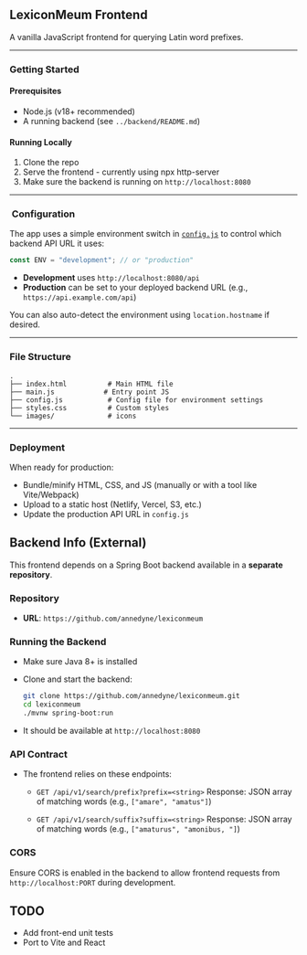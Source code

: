 ##  LexiconMeum Frontend

A vanilla JavaScript frontend for querying Latin word prefixes.

---

###  Getting Started

#### Prerequisites

* Node.js (v18+ recommended)
* A running backend (see `../backend/README.md`)

#### Running Locally

1. Clone the repo
2. Serve the frontend - currently using npx http-server
3. Make sure the backend is running on `http://localhost:8080`

---

### ️ Configuration

The app uses a simple environment switch in [`config.js`](src/config.js) to control which backend API URL it uses:

```js
const ENV = "development"; // or "production"
```

* **Development** uses `http://localhost:8080/api`
* **Production** can be set to your deployed backend URL (e.g., `https://api.example.com/api`)

You can also auto-detect the environment using `location.hostname` if desired.

---

###  File Structure

```
.
├── index.html          # Main HTML file
├── main.js            # Entry point JS
├── config.js           # Config file for environment settings
├── styles.css          # Custom styles
└── images/             # icons
```

---

###  Deployment

When ready for production:

* Bundle/minify HTML, CSS, and JS (manually or with a tool like Vite/Webpack)
* Upload to a static host (Netlify, Vercel, S3, etc.)
* Update the production API URL in `config.js`



##  Backend Info (External)

This frontend depends on a Spring Boot backend available in a **separate repository**.

###  Repository

* **URL**: `https://github.com/annedyne/lexiconmeum`

###  Running the Backend

* Make sure Java 8+ is installed
* Clone and start the backend:

  ```bash
  git clone https://github.com/annedyne/lexiconmeum.git
  cd lexiconmeum
  ./mvnw spring-boot:run
  ```
* It should be available at `http://localhost:8080`

###  API Contract

* The frontend relies on these endpoints:
  - `GET /api/v1/search/prefix?prefix=<string>`
  Response: JSON array of matching words (e.g., `["amare", "amatus"]`)

  - `GET /api/v1/search/suffix?suffix=<string>`
   Response: JSON array of matching words (e.g., `["amaturus", "amonibus, "]`)

###  CORS

Ensure CORS is enabled in the backend to allow frontend requests from `http://localhost:PORT` during development.


##  TODO

* Add front-end unit tests
* Port to Vite and React


